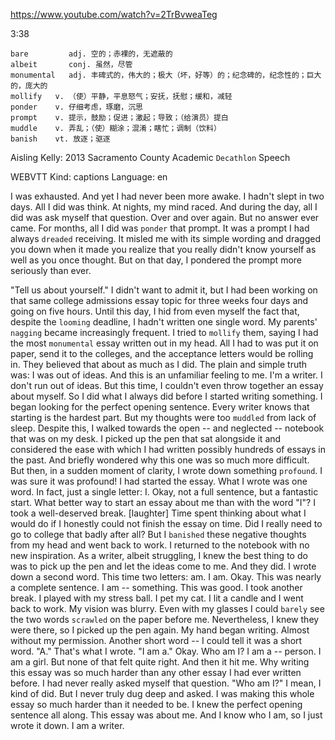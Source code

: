 https://www.youtube.com/watch?v=2TrBvweaTeg 

3:38

```
bare         adj. 空的；赤裸的，无遮蔽的
albeit       conj. 虽然，尽管
monumental   adj. 丰碑式的，伟大的；极大（坏，好等）的；纪念碑的，纪念性的；巨大的，庞大的
mollify   v. （使）平静，平息怒气；安抚，抚慰；缓和，减轻
ponder    v. 仔细考虑，琢磨，沉思
prompt    v. 提示，鼓励；促进；激起；导致；（给演员）提白
muddle    v. 弄乱；（使）糊涂；混淆；瞎忙；调制（饮料）
banish    vt. 放逐；驱逐
```

Aisling Kelly: 2013 Sacramento County Academic `Decathlon` Speech 

WEBVTT Kind: captions Language: en 

I was exhausted. And yet I had never been more awake. I hadn't slept in two days. All I did was think. At nights, my mind raced. And during the day, all I did was ask myself that question. Over and over again. But no answer ever came. For months, all I did was `ponder` that prompt. It was a prompt I had always `dreaded` receiving. It misled me with its simple wording and dragged you down when it made you realize that you really didn't know yourself as well as you once thought. But on that day, I pondered the prompt more seriously than ever. 

"Tell us about yourself." I didn't want to admit it, but I had been working on that same college admissions essay topic for three weeks four days and going on five hours. Until this day, I hid from even myself the fact that, despite the `looming` deadline, I hadn't written one single word. My parents' `nagging` became increasingly frequent. I tried to `mollify` them, saying I had the most `monumental` essay written out in my head. All I had to was put it on paper, send it to the colleges, and the acceptance letters would be rolling in. They believed that about as much as I did. The plain and simple truth was: I was out of ideas. And this is an unfamiliar feeling to me. I'm a writer. I don't run out of ideas. But this time, I couldn't even throw together an essay about myself. So I did what I always did before I started writing something. I began looking for the perfect opening sentence. Every writer knows that starting is the hardest part. But my thoughts were too `muddled` from lack of sleep. Despite this, I walked towards the open -- and neglected -- notebook that was on my desk. I picked up the pen that sat alongside it and considered the ease with which I had written possibly hundreds of essays in the past. And briefly wondered why this one was so much more difficult. But then, in a sudden moment of clarity, I wrote down something `profound`. I was sure it was profound! I had started the essay. What I wrote was one word. In fact, just a single letter: I. Okay, not a full sentence, but a fantastic start. What better way to start an essay about me than with the word "I"? I took a well-deserved break. [laughter] Time spent thinking about what I would do if I honestly could not finish the essay on time. Did I really need to go to college that badly after all? But I `banished` these negative thoughts from my head and went back to work. I returned to the notebook with no new inspiration. As a writer, albeit struggling, I knew the best thing to do was to pick up the pen and let the ideas come to me. And they did. I wrote down a second word. This time two letters: am. I am. Okay. This was nearly a complete sentence. I am -- something. This was good. I took another break. I played with my stress ball. I pet my cat. I lit a candle and I went back to work. My vision was blurry. Even with my glasses I could `barely` see the two words `scrawled` on the paper before me. Nevertheless, I knew they were there, so I picked up the pen again. My hand began writing. Almost without my permission. Another short word -- I could tell it was a short word. "A." That's what I wrote. "I am a." Okay. Who am I? I am a -- person. I am a girl. But none of that felt quite right. And then it hit me. Why writing this essay was so much harder than any other essay I had ever written before. I had never really asked myself that question. "Who am I?" I mean, I kind of did. But I never truly dug deep and asked. I was making this whole essay so much harder than it needed to be. I knew the perfect opening sentence all along. This essay was about me. And I know who I am, so I just wrote it down. I am a writer. 